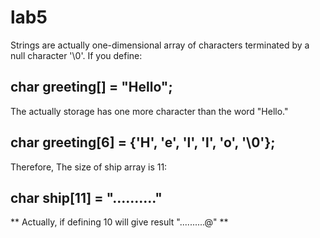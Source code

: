 # lab5
Strings are actually one-dimensional array of characters terminated by a null character '\0'.
If you define:
## char greeting[] = "Hello";
The actually storage has one more character than the word "Hello."
## char greeting[6] = {'H', 'e', 'l', 'l', 'o', '\0'};
Therefore, The size of ship array is 11:
## char ship[11] = ".........."

** Actually, if defining 10 will give result "..........@" **
